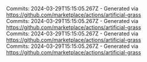 Commits: 2024-03-29T15:15:05.267Z - Generated via https://github.com/marketplace/actions/artificial-grass
<br>
Commits: 2024-03-29T15:15:05.267Z - Generated via https://github.com/marketplace/actions/artificial-grass
<br>
Commits: 2024-03-29T15:15:05.267Z - Generated via https://github.com/marketplace/actions/artificial-grass
<br>
Commits: 2024-03-29T15:15:05.267Z - Generated via https://github.com/marketplace/actions/artificial-grass
<br>
